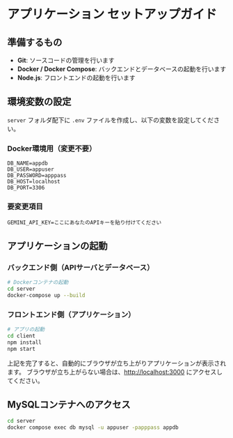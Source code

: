 # アプリケーション セットアップガイド

## 準備するもの

- **Git**: ソースコードの管理を行います
- **Docker / Docker Compose**: バックエンドとデータベースの起動を行います
- **Node.js**: フロントエンドの起動を行います

## 環境変数の設定

`server` フォルダ配下に `.env` ファイルを作成し、以下の変数を設定してください。

### Docker環境用（変更不要）
```env
DB_NAME=appdb
DB_USER=appuser
DB_PASSWORD=apppass
DB_HOST=localhost
DB_PORT=3306
```

### 要変更項目
```env
GEMINI_API_KEY=ここにあなたのAPIキーを貼り付けてください
```

## アプリケーションの起動

### バックエンド側（APIサーバとデータベース）

```bash
# Dockerコンテナの起動
cd server
docker-compose up --build
```

### フロントエンド側（アプリケーション）

```bash
# アプリの起動
cd client
npm install
npm start
```

上記を完了すると、自動的にブラウザが立ち上がりアプリケーションが表示されます。
ブラウザが立ち上がらない場合は、[http://localhost:3000](http://localhost:3000) にアクセスしてください。

## MySQLコンテナへのアクセス

```bash
cd server
docker compose exec db mysql -u appuser -papppass appdb
```